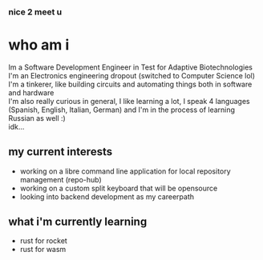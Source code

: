 ### nice 2 meet u

# who am i
Im a Software Development Engineer in Test for Adaptive Biotechnologies  
I'm an Electronics engineering dropout (switched to Computer Science lol)  
I'm a tinkerer, like building circuits and automating things both in software and hardware  
I'm also really curious in general, I like learning a lot, I speak 4 languages (Spanish, English, Italian, German) and I'm in the process of learning Russian as well :)  
idk...  

## my current interests
- working on a libre command line application for local repository management (repo-hub)
- working on a custom split keyboard that will be opensource
- looking into backend development as my careerpath

## what i'm currently learning
- rust for rocket
- rust for wasm

<!--
**maurogarciac/maurogarciac** is a ✨ _special_ ✨ repository because its `README.md` (this file) appears on your GitHub profile.

Here are some ideas to get you started:

- 🔭 I’m currently working on ...
- 🌱 I’m currently learning ...
- 👯 I’m looking to collaborate on ...
- 🤔 I’m looking for help with ...
- 💬 Ask me about ...
- 📫 How to reach me: ...
- 😄 Pronouns: ...
- ⚡ Fun fact: ...
-->
